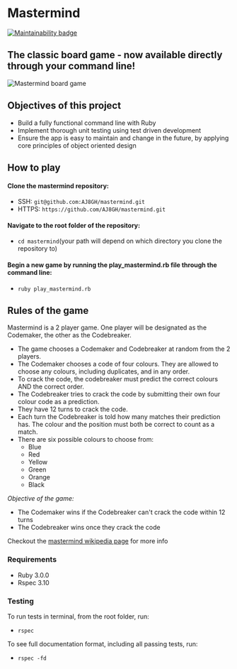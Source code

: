 # Mastermind

[![Maintainability badge](https://api.codeclimate.com/v1/badges/59ba167857b8f91cf7f8/maintainability)](https://codeclimate.com/github/AJ8GH/mastermind/maintainability)


## The classic board game - now available directly through your command line!

![Mastermind board game](https://i.ebayimg.com/images/g/MNkAAOSwbwlW~qpJ/s-l1600.jpg)

## Objectives of this project
- Build a fully functional command line with Ruby
- Implement thorough unit testing using test driven development
- Ensure the app is easy to maintain and change in the future, by applying core principles of object oriented design

## How to play

#### Clone the mastermind repository:

- SSH: `git@github.com:AJ8GH/mastermind.git`
- HTTPS: `https://github.com/AJ8GH/mastermind.git`

#### Navigate to the root folder of the repository:
- `cd mastermind`(your path will depend on which directory you clone the repository to)

#### Begin a new game by running the play_mastermind.rb file through the command line:
- `ruby play_mastermind.rb`

## Rules of the game
Mastermind is a 2 player game. One player will be designated as the Codemaker, the other as the Codebreaker.

- The game chooses a Codemaker and Codebreaker at random from the 2 players.
- The Codemaker chooses a code of four colours. They are allowed to choose any colours, including duplicates, and in any order.
- To crack the code, the codebreaker must predict the correct colours AND the correct order.
- The Codebreaker tries to crack the code by submitting their own four colour code as a prediction.
- They have 12 turns to crack the code.
- Each turn the Codebreaker is told how many matches their prediction has. The colour and the position must both be correct to count as a match.
- There are six possible colours to choose from:
  - Blue
  - Red
  - Yellow
  - Green
  - Orange
  - Black

*Objective of the game:*
- The Codemaker wins if the Codebreaker can't crack the code within 12 turns
- The Codebreaker wins once they crack the code

Checkout the [mastermind wikipedia page](https://en.wikipedia.org/wiki/Mastermind_(board_game)) for more info

### Requirements
- Ruby 3.0.0
- Rspec 3.10

### Testing

To run tests in terminal, from the root folder, run:
- `rspec`

To see full documentation format, including all passing tests, run:
- `rspec -fd`
